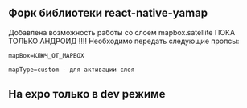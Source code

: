 ## Форк библиотеки react-native-yamap
Добавлена возможность работы со слоем mapbox.satellite ПОКА ТОЛЬКО АНДРОИД !!!!
Необходимо передать следующие пропсы:
```
mapBox=КЛЮЧ_ОТ_MAPBOX
```
```
mapType=custom - для активации слоя
```
## На expo только в dev режиме

